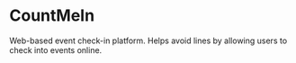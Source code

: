 # CountMeIn
Web-based event check-in platform. Helps avoid lines by allowing users to check into events online.
